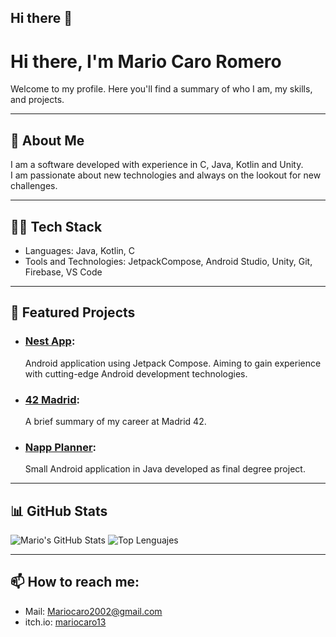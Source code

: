## Hi there 👋

<!--
**mariocaro13/mariocaro13** is a ✨ _special_ ✨ repository because its `README.md` (this file) appears on your GitHub profile.

Here are some ideas to get you started:

- 🔭 I’m currently working on ...
- 🌱 I’m currently learning ...
- 👯 I’m looking to collaborate on ...
- 🤔 I’m looking for help with ...
- 💬 Ask me about ...
- 📫 How to reach me: ...
- 😄 Pronouns: ...
- ⚡ Fun fact: ...
-->
# Hi there, I'm Mario Caro Romero

Welcome to my profile. Here you'll find a summary of who I am, my skills, and projects.

---

## 💬 About Me

I am a software developed with experience in C, Java, Kotlin and Unity.  
I am passionate about new technologies and always on the lookout for new challenges.

---

## 🧑‍💻 Tech Stack

- Languages: Java, Kotlin, C
- Tools and Technologies: JetpackCompose, Android Studio, Unity, Git, Firebase, VS Code  

---

## 🔭 Featured Projects

- ### **[Nest App](https://github.com/mariocaro13/Nest-App)**:
  Android application using Jetpack Compose. Aiming to gain experience with cutting-edge Android development technologies.

- ### **[42 Madrid](https://github.com/mariocaro13/42_Madrid)**:  
  A brief summary of my career at Madrid 42.
  
- ### **[Napp Planner](https://github.com/mariocaro13/NapPlanner)**:  
  Small Android application in Java developed as final degree project.  

---
## 📊 GitHub Stats

![Mario's GitHub Stats](https://github-readme-stats.vercel.app/api?username=mariocaro13&show_icons=true&theme=dark&hide_border=true)
![Top Lenguajes](https://github-readme-stats.vercel.app/api/top-langs?username=mariocaro13&layout=compact&theme=dark&hide_border=true)

---
## 📫 How to reach me:
- Mail: Mariocaro2002@gmail.com
- itch.io: [mariocaro13](https://mariocaro13.itch.io)

